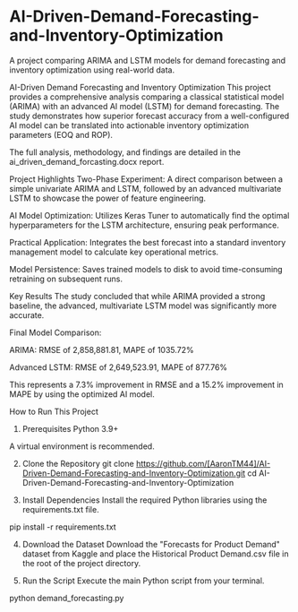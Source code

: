 # AI-Driven-Demand-Forecasting-and-Inventory-Optimization
A project comparing ARIMA and LSTM models for demand forecasting and inventory optimization using real-world data.

AI-Driven Demand Forecasting and Inventory Optimization
This project provides a comprehensive analysis comparing a classical statistical model (ARIMA) with an advanced AI model (LSTM) for demand forecasting. The study demonstrates how superior forecast accuracy from a well-configured AI model can be translated into actionable inventory optimization parameters (EOQ and ROP).

The full analysis, methodology, and findings are detailed in the ai_driven_demand_forcasting.docx report.

Project Highlights
Two-Phase Experiment: A direct comparison between a simple univariate ARIMA and LSTM, followed by an advanced multivariate LSTM to showcase the power of feature engineering.

AI Model Optimization: Utilizes Keras Tuner to automatically find the optimal hyperparameters for the LSTM architecture, ensuring peak performance.

Practical Application: Integrates the best forecast into a standard inventory management model to calculate key operational metrics.

Model Persistence: Saves trained models to disk to avoid time-consuming retraining on subsequent runs.

Key Results
The study concluded that while ARIMA provided a strong baseline, the advanced, multivariate LSTM model was significantly more accurate.

Final Model Comparison:

ARIMA: RMSE of 2,858,881.81, MAPE of 1035.72%

Advanced LSTM: RMSE of 2,649,523.91, MAPE of 877.76%

This represents a 7.3% improvement in RMSE and a 15.2% improvement in MAPE by using the optimized AI model.

How to Run This Project
1. Prerequisites
Python 3.9+

A virtual environment is recommended.

2. Clone the Repository
git clone https://github.com/[AaronTM44]/AI-Driven-Demand-Forecasting-and-Inventory-Optimization.git
cd AI-Driven-Demand-Forecasting-and-Inventory-Optimization

3. Install Dependencies
Install the required Python libraries using the requirements.txt file.

pip install -r requirements.txt



4. Download the Dataset
Download the "Forecasts for Product Demand" dataset from Kaggle and place the Historical Product Demand.csv file in the root of the project directory.

5. Run the Script
Execute the main Python script from your terminal.

python demand_forecasting.py
